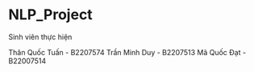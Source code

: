 ﻿# NLP_Project

Sinh viên thực hiện

Thân Quốc Tuấn - B2207574
Trần Minh Duy - B2207513
Mã Quốc Đạt - B22007514

